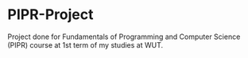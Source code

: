 # PIPR-Project
Project done for Fundamentals of Programming and Computer Science (PIPR) course at 1st term of my studies at WUT.
